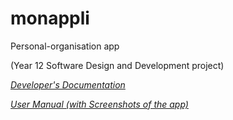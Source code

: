 # monappli
Personal-organisation app

(Year 12 Software Design and Development project)

_[Developer's Documentation](https://github.com/sar-cheng/monappli/blob/main/Documentation/Developer's%20documentation.pdf)_ 

_[User Manual (with Screenshots of the app)](https://github.com/sar-cheng/monappli/blob/main/Documentation/User%20manual.pdf)_ 


